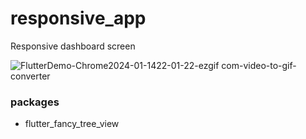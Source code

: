 # responsive_app

Responsive dashboard screen


![FlutterDemo-Chrome2024-01-1422-01-22-ezgif com-video-to-gif-converter](https://github.com/FreeBono/response-app/assets/87519206/10fb04f0-970f-471f-9f02-6c0c1497a54d)


### packages
- flutter_fancy_tree_view
